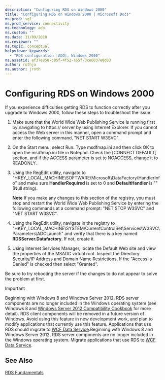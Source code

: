 ```yaml
---
description: "Configuring RDS on Windows 2000"
title: "Configuring RDS on Windows 2000 | Microsoft Docs"
ms.prod: sql
ms.prod_service: connectivity
ms.technology: ado
ms.custom: ""
ms.date: 11/09/2018
ms.reviewer: ""
ms.topic: conceptual
helpviewer_keywords: 
  - "RDS configuration [ADO], Windows 2000"
ms.assetid: ef37e858-c05f-4f52-a65f-3ce6037e0d03
author: rothja
ms.author: jroth
---
```

# Configuring RDS on Windows 2000
If you experience difficulties getting RDS to function correctly after you upgrade to Windows 2000, follow these steps to troubleshoot the issue:  
  
1.  Make sure that the World Wide Web Publishing Service is running first by navigating to https:// server by using Internet Explorer. If you cannot access the Web server in this manner, open a command prompt and enter the following command, "NET START W3SVC".  
  
2.  On the Start menu, select Run. Type msdfmap.ini and then click OK to open the msdfmap.ini file in Notepad. Check the [CONNECT DEFAULT] section, and if the ACCESS parameter is set to NOACCESS, change it to READONLY.  
  
3.  Using the RegEdit utility, navigate to "HKEY_LOCAL_MACHINE\SOFTWARE\Microsoft\DataFactory\HandlerInfo" and make sure **HandlerRequired** is set to 0 and **DefaultHandler** is "" (Null string).  
  
     **Note** If you make any changes to this section of the registry, you must stop and restart the World Wide Web Publishing Service by entering the following commands at a command prompt: "NET STOP W3SVC" and "NET START W3SVC".  
  
4.  Using the RegEdit utility, navigate in the registry to "HKEY_LOCAL_MACHINE\SYSTEM\CurrentControlSet\Services\W3SVC\Parameters\ADCLaunch" and verify that there is a key named **RDSServer.Datafactory**. If not, create it.  
  
5.  Using Internet Services Manager, locate the Default Web site and view the properties of the MSADC virtual root. Inspect the Directory Security/IP Address and Domain Name Restrictions. If the "Access is Denied" is checked then select "Granted".  
  
 Be sure to try rebooting the server if the changes to do not appear to solve the problem at first.  
  
> [!IMPORTANT]
>  Beginning with Windows 8 and Windows Server 2012, RDS server components are no longer included in the Windows operating system (see Windows 8 and [Windows Server 2012 Compatibility Cookbook](https://www.microsoft.com/download/details.aspx?id=27416) for more detail). RDS client components will be removed in a future version of Windows. Avoid using this feature in new development work, and plan to modify applications that currently use this feature. Applications that use RDS should migrate to [WCF Data Service](/dotnet/framework/wcf/).Beginning with Windows 8 and Windows Server 2012, RDS server components are no longer included in the Windows operating system. Migrate applications that use RDS to [WCF Data Service](/dotnet/framework/wcf/).  
  
## See Also  
 [RDS Fundamentals](./rds-fundamentals.md)